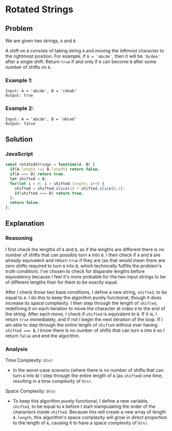 # Rotated Strings
## Problem
We are given two strings, `A` and `B`.

A shift on `A` consists of taking string `A` and moving the leftmost character to the rightmost position. For example, if `A = 'abcde'`, then it will be `'bcdea'` after a single shift. Return `true` if and only if `A` can become `B` after some number of shifts on `A`.

### Example 1:
```
Input: A = 'abcde', B = 'cdeab'
Output: true
```

### Example 2:
```
Input: A = 'abcde', B = 'abced'
Output: false
```

## Solution
### JavaScript
```javascript
const rotatedStrings = function(A, B) {
  if(A.length !== B.length) return false;
  if(A === B) return true;
  let shifted = A;
  for(let i = 0; i < shifted.length; i++) {
    shifted = shifted.slice(1) + shifted.slice(0,1);
    if(shifted === B) return true;
  };
  return false;
};
```

## Explanation
### Reasoning
I first check the lengths of `A` and `B`, as if the lengths are different there is no number of shifts that can possibly turn `A` into `B`. I then check if `A` and `B` are already equivalent and return `true` if they are (as that would mean there are zero shifts required to turn `A` into `B`, which technically fulfills the problem's truth condition). I've chosen to check for disparate lengths before equivalency because I feel it's more probable for the two input strings to be of different lengths than for them to be exactly equal.

After I check those two base conditions, I define a new string, `shifted`, to be equal to `A`. I do this to keep the algorithm purely functional, though it does increase its space complexity. I then step through the length of `shifted`, redefining it on each iteration to move the character at index `0` to the end of the string. After each move, I check if `shifted` is equivalent to `B`. If it is, I return `true` immediately, and if not I begin the next iteration of the loop. If I am able to step through the entire length of `shifted` without ever having `shifted === B`, I know there is no number of shifts that can turn `A` into `B` so I return `false` and end the algorithm.

### Analysis
Time Complexity: `O(n)`
* In the worst-case scenario (where there is no number of shifts that can turn `A` into `B`) I step through the entire length of `A` (as `shifted`) one time, resulting in a time complexity of `O(n)`.

Space Complexity: `O(n)`
* To keep this algorithm purely functional, I define a new variable, `shifted`, to be equal to `A` before I start manipulating the order of the characters inside `shifted`. Because this will create a new array of length `A.length`, this algorithm's space complexity will grow in direct proportion to the length of `A`, causing it to have a space complexity of `O(n)`.

